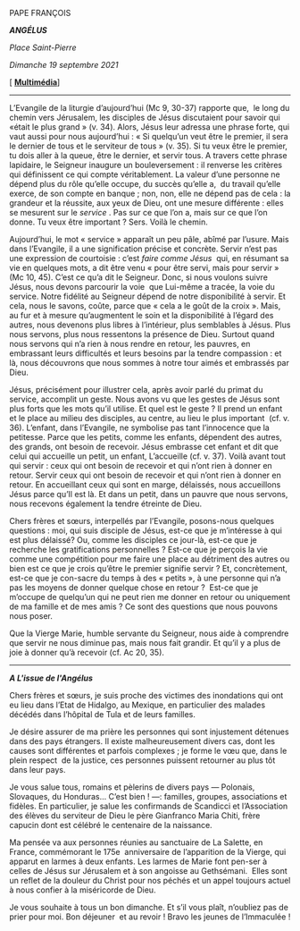PAPE FRANÇOIS

***ANGÉLUS***

*Place Saint-Pierre*

*Dimanche 19 septembre 2021*

[ **[Multimédia](http://w2.vatican.va/content/francesco/fr/events/event.dir.html/content/vaticanevents/fr/2021/9/19/angelus.html)**]

__________________________

L’Evangile de la liturgie d’aujourd’hui (Mc 9, 30-37) rapporte que,  le long du chemin vers Jérusalem, les disciples de Jésus discutaient pour savoir qui «était le plus grand » (v. 34). Alors, Jésus leur adressa une phrase forte, qui vaut aussi pour nous aujourd’hui : « Si quelqu’un veut être le premier, il sera le dernier de tous et le serviteur de tous » (v. 35). Si tu veux être le premier, tu dois aller à la queue, être le dernier, et servir tous. A travers cette phrase lapidaire, le Seigneur inaugure un bouleversement : il renverse les critères qui définissent ce qui compte véritablement. La valeur d’une personne ne dépend plus du rôle qu’elle occupe, du succès qu’elle a,  du travail qu’elle exerce, de son compte en banque ; non, non, elle ne dépend pas de cela : la grandeur et la réussite, aux yeux de Dieu, ont une mesure différente : elles se mesurent sur le *service* . Pas sur ce que l’on a, mais sur ce que l’on donne. Tu veux être important ? Sers. Voilà le chemin.

Aujourd’hui, le mot « service » apparaît un peu pâle, abîmé par l’usure. Mais dans l’Evangile, il a une signification précise et concrète. Servir n’est pas une expression de courtoisie : c’est *faire comme Jésus*  qui, en résumant sa vie en quelques mots, a dit être venu « pour être servi, mais pour servir » (Mc 10, 45). C’est ce qu’a dit le Seigneur. Donc, si nous voulons suivre Jésus, nous devons parcourir la voie  que Lui-même a tracée, la voie du service. Notre fidélité au Seigneur dépend de notre disponibilité à servir. Et cela, nous le savons, coûte, parce que « cela a le goût de la croix ». Mais, au fur et à mesure qu’augmentent le soin et la disponibilité à l’égard des autres, nous devenons plus libres à l’intérieur, plus semblables à Jésus. Plus nous servons, plus nous ressentons la présence de Dieu. Surtout quand nous servons qui n’a rien à nous rendre en retour, les pauvres, en embrassant leurs difficultés et leurs besoins par la tendre compassion : et là, nous découvrons que nous sommes à notre tour aimés et embrassés par Dieu.

Jésus, précisément pour illustrer cela, après avoir parlé du primat du service, accomplit un geste. Nous avons vu que les gestes de Jésus sont plus forts que les mots qu’il utilise. Et quel est le geste ? Il prend un enfant et le place au milieu des disciples, au centre, au lieu le plus important  (cf. v. 36). L’enfant, dans l’Evangile, ne symbolise pas tant l’innocence que la petitesse. Parce que les petits, comme les enfants, dépendent des autres, des grands, ont besoin de recevoir. Jésus embrasse cet enfant et dit que celui qui accueille un petit, un enfant, L’accueille (cf. v. 37). Voilà avant tout qui servir : ceux qui ont besoin de recevoir et qui n’ont rien à donner en retour. Servir ceux qui ont besoin de recevoir et qui n’ont rien à donner en retour. En accueillant ceux qui sont en marge, délaissés, nous accueillons Jésus parce qu’Il est là. Et dans un petit, dans un pauvre que nous servons, nous recevons également la tendre étreinte de Dieu.

Chers frères et sœurs, interpellés par l’Evangile, posons-nous quelques questions : moi, qui suis disciple de Jésus, est-ce que je m’intéresse à qui est plus délaissé? Ou, comme les disciples ce jour-là, est-ce que je recherche les gratifications personnelles ? Est-ce que je perçois la vie comme une compétition pour me faire une place au détriment des autres ou bien est ce que je crois qu’être le premier signifie servir ? Et, concrètement, est-ce que je con-sacre du temps à des « petits », à une personne qui n’a pas les moyens de donner quelque chose en retour ?  Est-ce que je m’occupe de quelqu’un qui ne peut rien me donner en retour ou uniquement de ma famille et de mes amis ? Ce sont des questions que nous pouvons nous poser.

Que la Vierge Marie, humble servante du Seigneur, nous aide à comprendre que servir ne nous diminue pas, mais nous fait grandir. Et qu’il y a plus de joie à donner qu’à recevoir (cf. Ac 20, 35).

___________________________________________________

***A L'issue de l'Angélus***

Chers frères et sœurs, je suis proche des victimes des inondations qui ont eu lieu dans l’Etat de Hidalgo, au Mexique, en particulier des malades décédés dans l’hôpital de Tula et de leurs familles.

Je désire assurer de ma prière les personnes qui sont injustement détenues dans des pays étrangers. Il existe malheureusement divers cas, dont les causes sont différentes et parfois complexes ; je forme le vœu que, dans le plein respect  de la justice, ces personnes puissent retourner au plus tôt dans leur pays.

Je vous salue tous, romains et pèlerins de divers pays — Polonais, Slovaques, du Honduras... C’est bien ! —: familles, groupes, associations et fidèles. En particulier, je salue les confirmands de Scandicci et l’Association des élèves du serviteur de Dieu le père Gianfranco Maria Chiti, frère capucin dont est célébré le centenaire de la naissance.

Ma pensée va aux personnes réunies au sanctuaire de La Salette, en France, commémorant le 175e  anniversaire de l’apparition de la Vierge, qui apparut en larmes à deux enfants. Les larmes de Marie font pen-ser à celles de Jésus sur Jérusalem et à son angoisse au Gethsémani.  Elles sont un reflet de la douleur du Christ pour nos péchés et un appel toujours actuel à nous confier à la miséricorde de Dieu.

Je vous souhaite à tous un bon dimanche. Et s’il vous plaît, n’oubliez pas de prier pour moi. Bon déjeuner  et au revoir ! Bravo les jeunes de l’Immaculée !